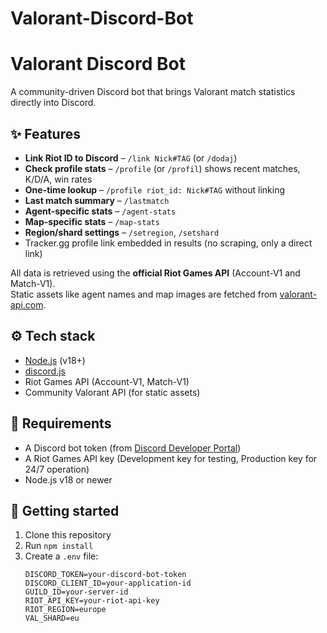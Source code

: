 # Valorant-Discord-Bot

# Valorant Discord Bot

A community-driven Discord bot that brings Valorant match statistics directly into Discord.

## ✨ Features
- **Link Riot ID to Discord** – `/link Nick#TAG` (or `/dodaj`)  
- **Check profile stats** – `/profile` (or `/profil`) shows recent matches, K/D/A, win rates  
- **One-time lookup** – `/profile riot_id: Nick#TAG` without linking  
- **Last match summary** – `/lastmatch`  
- **Agent-specific stats** – `/agent-stats`  
- **Map-specific stats** – `/map-stats`  
- **Region/shard settings** – `/setregion`, `/setshard`  
- Tracker.gg profile link embedded in results (no scraping, only a direct link)

All data is retrieved using the **official Riot Games API** (Account-V1 and Match-V1).  
Static assets like agent names and map images are fetched from [valorant-api.com](https://valorant-api.com/).

## ⚙️ Tech stack
- [Node.js](https://nodejs.org/) (v18+)  
- [discord.js](https://discord.js.org/)  
- Riot Games API (Account-V1, Match-V1)  
- Community Valorant API (for static assets)

## 🔑 Requirements
- A Discord bot token (from [Discord Developer Portal](https://discord.com/developers/applications))  
- A Riot Games API key (Development key for testing, Production key for 24/7 operation)  
- Node.js v18 or newer

## 🚀 Getting started
1. Clone this repository  
2. Run `npm install`  
3. Create a `.env` file:
   ```env
   DISCORD_TOKEN=your-discord-bot-token
   DISCORD_CLIENT_ID=your-application-id
   GUILD_ID=your-server-id
   RIOT_API_KEY=your-riot-api-key
   RIOT_REGION=europe
   VAL_SHARD=eu
